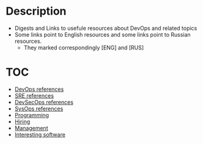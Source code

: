 # Description

* Digests and Links to usefule resources about DevOps and related topics
* Some links point to English resources and some links point to Russian resources.
  * They marked correspondingly [ENG] and [RUS] 

# TOC

* [DevOps references](devops.md)
* [SRE references](sre.md)
* [DevSecOps references](devsecops.md)
* [SysOps references](sysops.md)
* [Programming](programming.md)
* [Hiring](hiring.md)
* [Management](management.md)
* [Interesting software](software.md)
